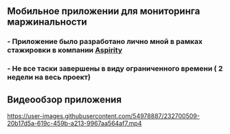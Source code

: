 ## Мобильное приложении для мониторинга маржинальности
### - Приложение было разработано лично мной в рамках стажировки в компании [Aspirity](https://aspirity.ru/)
### - Не все таски завершены в виду ограниченного времени ( 2 недели на весь проект)
## Видеообзор приложения
https://user-images.githubusercontent.com/54978887/232700509-20b17d5a-619c-459b-a213-9967aa564af7.mp4

